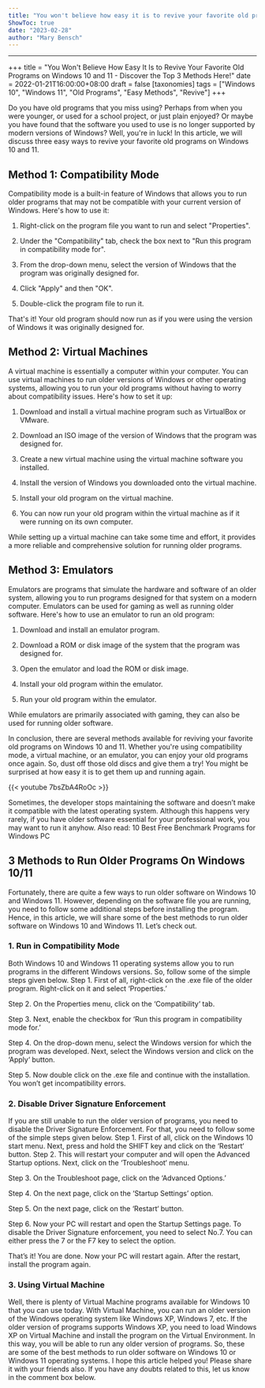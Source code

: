 ```yaml
---
title: "You won't believe how easy it is to revive your favorite old programs on Windows 10 and 11 - discover the top 3 methods here!"
ShowToc: true 
date: "2023-02-28"
author: "Mary Bensch"
---
```

*****
+++ 
title = "You Won't Believe How Easy It Is to Revive Your Favorite Old Programs on Windows 10 and 11 - Discover the Top 3 Methods Here!" 
date = 2022-01-21T16:00:00+08:00 
draft = false
[taxonomies] 
tags = ["Windows 10", "Windows 11", "Old Programs", "Easy Methods", "Revive"] 
+++

Do you have old programs that you miss using? Perhaps from when you were younger, or used for a school project, or just plain enjoyed? Or maybe you have found that the software you used to use is no longer supported by modern versions of Windows? Well, you're in luck! In this article, we will discuss three easy ways to revive your favorite old programs on Windows 10 and 11.

## Method 1: Compatibility Mode

Compatibility mode is a built-in feature of Windows that allows you to run older programs that may not be compatible with your current version of Windows. Here's how to use it:

1. Right-click on the program file you want to run and select "Properties".

2. Under the "Compatibility" tab, check the box next to "Run this program in compatibility mode for".

3. From the drop-down menu, select the version of Windows that the program was originally designed for.

4. Click "Apply" and then "OK".

5. Double-click the program file to run it.

That's it! Your old program should now run as if you were using the version of Windows it was originally designed for.

## Method 2: Virtual Machines

A virtual machine is essentially a computer within your computer. You can use virtual machines to run older versions of Windows or other operating systems, allowing you to run your old programs without having to worry about compatibility issues. Here's how to set it up:

1. Download and install a virtual machine program such as VirtualBox or VMware.

2. Download an ISO image of the version of Windows that the program was designed for.

3. Create a new virtual machine using the virtual machine software you installed.

4. Install the version of Windows you downloaded onto the virtual machine.

5. Install your old program on the virtual machine.

6. You can now run your old program within the virtual machine as if it were running on its own computer.

While setting up a virtual machine can take some time and effort, it provides a more reliable and comprehensive solution for running older programs.

## Method 3: Emulators

Emulators are programs that simulate the hardware and software of an older system, allowing you to run programs designed for that system on a modern computer. Emulators can be used for gaming as well as running older software. Here's how to use an emulator to run an old program:

1. Download and install an emulator program.

2. Download a ROM or disk image of the system that the program was designed for.

3. Open the emulator and load the ROM or disk image.

4. Install your old program within the emulator.

5. Run your old program within the emulator.

While emulators are primarily associated with gaming, they can also be used for running older software.

In conclusion, there are several methods available for reviving your favorite old programs on Windows 10 and 11. Whether you're using compatibility mode, a virtual machine, or an emulator, you can enjoy your old programs once again. So, dust off those old discs and give them a try! You might be surprised at how easy it is to get them up and running again.

{{< youtube 7bsZbA4RoOc >}} 



Sometimes, the developer stops maintaining the software and doesn’t make it compatible with the latest operating system. Although this happens very rarely, if you have older software essential for your professional work, you may want to run it anyhow.
Also read: 10 Best Free Benchmark Programs for Windows PC

 
## 3 Methods to Run Older Programs On Windows 10/11


Fortunately, there are quite a few ways to run older software on Windows 10 and Windows 11. However, depending on the software file you are running, you need to follow some additional steps before installing the program.
Hence, in this article, we will share some of the best methods to run older software on Windows 10 and Windows 11. Let’s check out.

 
### 1. Run in Compatibility Mode


Both Windows 10 and Windows 11 operating systems allow you to run programs in the different Windows versions. So, follow some of the simple steps given below.
Step 1. First of all, right-click on the .exe file of the older program. Right-click on it and select ‘Properties.’

Step 2. On the Properties menu, click on the ‘Compatibility‘ tab.

Step 3. Next, enable the checkbox for ‘Run this program in compatibility mode for.’

Step 4. On the drop-down menu, select the Windows version for which the program was developed. Next, select the Windows version and click on the ‘Apply‘ button.

Step 5. Now double click on the .exe file and continue with the installation. You won’t get incompatibility errors.

 
### 2. Disable Driver Signature Enforcement


If you are still unable to run the older version of programs, you need to disable the Driver Signature Enforcement. For that, you need to follow some of the simple steps given below.
Step 1. First of all, click on the Windows 10 start menu. Next, press and hold the SHIFT key and click on the ‘Restart‘ button.
Step 2. This will restart your computer and will open the Advanced Startup options. Next, click on the ‘Troubleshoot‘ menu.

Step 3. On the Troubleshoot page, click on the ‘Advanced Options.’

Step 4. On the next page, click on the ‘Startup Settings’ option.

Step 5. On the next page, click on the ‘Restart‘ button.

Step 6. Now your PC will restart and open the Startup Settings page. To disable the Driver Signature enforcement, you need to select No.7. You can either press the 7 or the F7 key to select the option.

That’s it! You are done. Now your PC will restart again. After the restart, install the program again.

 
### 3. Using Virtual Machine


Well, there is plenty of Virtual Machine programs available for Windows 10 that you can use today. With Virtual Machine, you can run an older version of the Windows operating system like Windows XP, Windows 7, etc.
If the older version of programs supports Windows XP, you need to load Windows XP on Virtual Machine and install the program on the Virtual Environment. In this way, you will be able to run any older version of programs.
So, these are some of the best methods to run older software on Windows 10 or Windows 11 operating systems. I hope this article helped you! Please share it with your friends also. If you have any doubts related to this, let us know in the comment box below.





